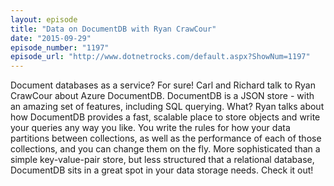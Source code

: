 ```yaml
---
layout: episode
title: "Data on DocumentDB with Ryan CrawCour"
date: "2015-09-29"
episode_number: "1197"
episode_url: "http://www.dotnetrocks.com/default.aspx?ShowNum=1197"
---
```


Document databases as a service? For sure! Carl and Richard talk to Ryan CrawCour about Azure DocumentDB. DocumentDB is a JSON store - with an amazing set of features, including SQL querying. What? Ryan talks about how DocumentDB provides a fast, scalable place to store objects and write your queries any way you like. You write the rules for how your data partitions between collections, as well as the performance of each of those collections, and you can change them on the fly. More sophisticated than a simple key-value-pair store, but less structured that a relational database, DocumentDB sits in a great spot in your data storage needs. Check it out!

